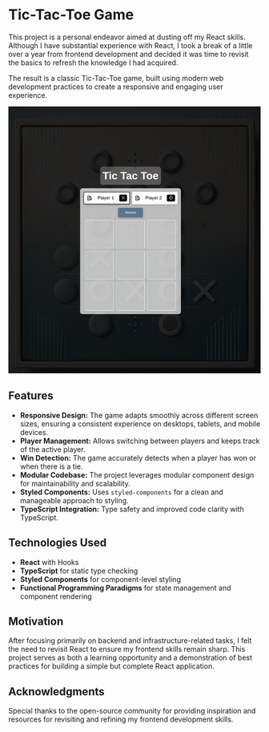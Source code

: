 # Tic-Tac-Toe Game

This project is a personal endeavor aimed at dusting off my React skills. Although I have substantial experience with React, I took a break of a little over a year from frontend development and decided it was time to revisit the basics to refresh the knowledge I had acquired.

The result is a classic Tic-Tac-Toe game, built using modern web development practices to create a responsive and engaging user experience.

![Tic-Tac-Toe Screenshot](/public/ss.png)

## Features

- **Responsive Design:** The game adapts smoothly across different screen sizes, ensuring a consistent experience on desktops, tablets, and mobile devices.
- **Player Management:** Allows switching between players and keeps track of the active player.
- **Win Detection:** The game accurately detects when a player has won or when there is a tie.
- **Modular Codebase:** The project leverages modular component design for maintainability and scalability.
- **Styled Components:** Uses `styled-components` for a clean and manageable approach to styling.
- **TypeScript Integration:** Type safety and improved code clarity with TypeScript.

## Technologies Used

- **React** with Hooks
- **TypeScript** for static type checking
- **Styled Components** for component-level styling
- **Functional Programming Paradigms** for state management and component rendering

## Motivation

After focusing primarily on backend and infrastructure-related tasks, I felt the need to revisit React to ensure my frontend skills remain sharp. This project serves as both a learning opportunity and a demonstration of best practices for building a simple but complete React application.

## Acknowledgments

Special thanks to the open-source community for providing inspiration and resources for revisiting and refining my frontend development skills.
